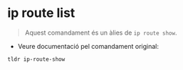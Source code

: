# ip route list

> Aquest comandament és un àlies de  `ip route show`.

- Veure documentació pel comandament original:

`tldr ip-route-show`
